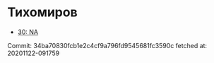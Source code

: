 # Тихомиров
- [30: NA](30.md)

Commit: 34ba70830fcb1e2c4cf9a796fd9545681fc3590c
 fetched at: 20201122-091759
